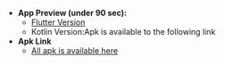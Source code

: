 - **App Preview (under 90 sec):**
   - [Flutter Version](https://youtu.be/KZztuUeV0zg)
   - Kotlin Version:Apk is available to the following link
- **Apk  Link**
   - [All apk is  available here](https://drive.google.com/drive/folders/1zMQEEoSdzMC-n8_nefB985P0WdgaJXTk?usp=sharing)

